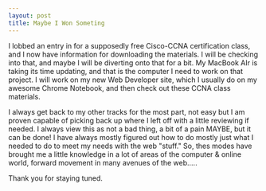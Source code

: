 ```yaml
---
layout: post
title: Maybe I Won Someting
---
```


I lobbed an entry in for a supposedly free Cisco-CCNA certification class, and I now have information for downloading the materials.
I will be checking into that, and maybe I will be diverting onto that for a bit. My MacBook AIr is taking its time updating, and that
is the computer I need to work on that project. I will work on my new Web Developer site, which I usually do on my awesome Chrome Notebook, 
and then check out these CCNA class materials.

I always get back to my other tracks for the most part, not easy but I am proven capable of picking back up where I left off with a 
little reviewing if needed. I always view this as not a bad thing, a bit of a pain MAYBE, but it can be done! I have always mostly
figured out how to do mostly just what I needed to do to meet my needs with the web "stuff." So, thes modes have brought me a little knowledge in a lot of areas of the computer & online world, forward movement in many avenues of the web.....

Thank you for staying tuned.
